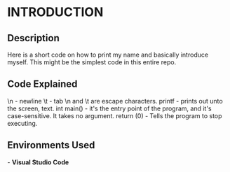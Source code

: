 <h1>INTRODUCTION</h1>

<h2>Description</h2>
Here is a short code on how to print my name and basically introduce myself. This might be the simplest code in this entire repo.

<h2>Code Explained</h2>
\n - newline
\t - tab
\n and \t are escape characters.
printf - prints out unto the screen, text.
int main() - it's the entry point of the program, and it's case-sensitive. It takes no argument.
return (0) - Tells the program to stop executing.

<h2>Environments Used </h2>
- <b>Visual Studio Code</b>

